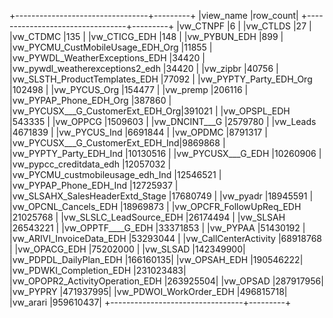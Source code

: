+---------------------------------+---------+
|view_name                        |row_count|
+---------------------------------+---------+
|vw_CTNPF                         |6        |
|vw_CTLDS                         |27       |
|vw_CTDMC                         |135      |
|vw_CTICG_EDH                     |148      |
|vw_PYBUN_EDH                     |899      |
|vw_PYCMU_CustMobileUsage_EDH_Org |11855    |
|vw_PYWDL_WeatherExceptions_EDH   |34420    |
|vw_pywdl_weatherexceptions2_edh  |34420    |
|vw_zipbr                         |40756    |
|vw_SLSTH_ProductTemplates_EDH    |77092    |
|vw_PYPTY_Party_EDH_Org           |102498   |
|vw_PYCUS_Org                     |154477   |
|vw_premp                         |206116   |
|vw_PYPAP_Phone_EDH_Org           |387860   |
|vw_PYCUSX___G_CustomerExt_EDH_Org|391021   |
|vw_OPSPL_EDH                     |543335   |
|vw_OPPCG                         |1509603  |
|vw_DNCINT___G                    |2579780  |
|vw_Leads                         |4671839  |
|vw_PYCUS_Ind                     |6691844  |
|vw_OPDMC                         |8791317  |
|vw_PYCUSX___G_CustomerExt_EDH_Ind|9869868  |
|vw_PYPTY_Party_EDH_Ind           |10130516 |
|vw_PYCUSX___G_EDH                |10260906 |
|vw_pypcc_creditdata_edh          |12057032 |
|vw_PYCMU_custmobileusage_edh_Ind |12546521 |
|vw_PYPAP_Phone_EDH_Ind           |12725937 |
|vw_SLSAHX_SalesHeaderExtd_Stage  |17680749 |
|vw_pyadr                         |18945591 |
|vw_OPCNL_Cancels_EDH             |18969873 |
|vw_OPCFR_FollowUpReq_EDH         |21025768 |
|vw_SLSLC_LeadSource_EDH          |26174494 |
|vw_SLSAH                         |26543221 |
|vw_OPPTF____G_EDH                |33371853 |
|vw_PYPAA                         |51430192 |
|vw_ARIVI_InvoiceData_EDH         |53293044 |
|vw_CallCenterActivity            |68918768 |
|vw_OPACG_EDH                     |75202000 |
|vw_SLSAD                         |142349900|
|vw_PDPDL_DailyPlan_EDH           |166160135|
|vw_OPSAH_EDH                     |190546222|
|vw_PDWKI_Completion_EDH          |231023483|
|vw_OPOPR2_ActivityOperation_EDH  |263925504|
|vw_OPSAD                         |287917956|
|vw_PYPRY                         |471937995|
|vw_PDWOI_WorkOrder_EDH           |496815718|
|vw_arari                         |959610437|
+---------------------------------+---------+
